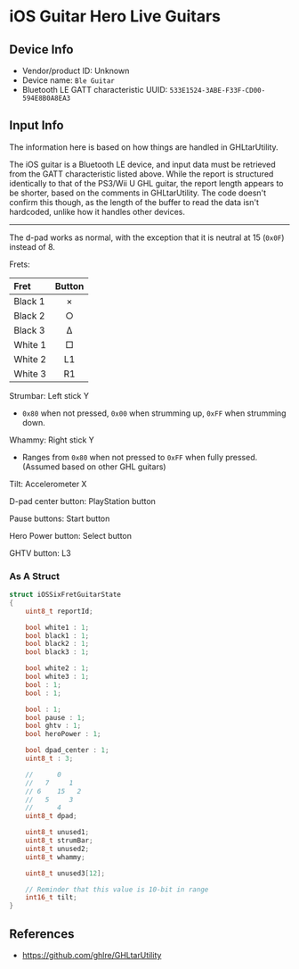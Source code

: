 # iOS Guitar Hero Live Guitars

## Device Info

- Vendor/product ID: Unknown 
- Device name: `Ble Guitar`
- Bluetooth LE GATT characteristic UUID: `533E1524-3ABE-F33F-CD00-594E8B0A8EA3`

## Input Info

The information here is based on how things are handled in GHLtarUtility.

The iOS guitar is a Bluetooth LE device, and input data must be retrieved from the GATT characteristic listed above. While the report is structured identically to that of the PS3/Wii U GHL guitar, the report length appears to be shorter, based on the comments in GHLtarUtility. The code doesn't confirm this though, as the length of the buffer to read the data isn't hardcoded, unlike how it handles other devices.

---

The d-pad works as normal, with the exception that it is neutral at 15 (`0x0F`) instead of 8.

Frets:

| Fret    | Button |
| :---    | :---:  |
| Black 1 | ×      |
| Black 2 | ○      |
| Black 3 | Δ      |
| White 1 | □      |
| White 2 | L1     |
| White 3 | R1     |

Strumbar: Left stick Y

- `0x80` when not pressed, `0x00` when strumming up, `0xFF` when strumming down.

Whammy: Right stick Y

- Ranges from `0x80` when not pressed to `0xFF` when fully pressed. (Assumed based on other GHL guitars)

Tilt: Accelerometer X

D-pad center button: PlayStation button

Pause buttons: Start button

Hero Power button: Select button

GHTV button: L3

### As A Struct

```cpp
struct iOSSixFretGuitarState
{
    uint8_t reportId;

    bool white1 : 1;
    bool black1 : 1;
    bool black2 : 1;
    bool black3 : 1;

    bool white2 : 1;
    bool white3 : 1;
    bool : 1;
    bool : 1;

    bool : 1;
    bool pause : 1;
    bool ghtv : 1;
    bool heroPower : 1;

    bool dpad_center : 1;
    uint8_t : 3;

    //      0
    //   7     1
    // 6    15   2
    //   5     3
    //      4
    uint8_t dpad;

    uint8_t unused1;
    uint8_t strumBar;
    uint8_t unused2;
    uint8_t whammy;

    uint8_t unused3[12];

    // Reminder that this value is 10-bit in range
    int16_t tilt;
}
```

## References

- https://github.com/ghlre/GHLtarUtility
